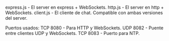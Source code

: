 express.js - El server en express + WebSockets.
http.js - El server en http + WebSockets.
client.js - El cliente de chat. Compatible con ambas versiones del server.

Puertos usados:
TCP 8080 - Para HTTP y WebSockets.
UDP 8082 - Puente entre clientes UDP y WebSockets.
TCP 8083 - Puerto para NTP.
